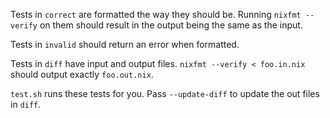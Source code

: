 Tests in `correct` are formatted the way they should be.
Running `nixfmt --verify` on them should result in the output being the same as
the input.

Tests in `invalid` should return an error when formatted.

Tests in `diff` have input and output files. `nixfmt --verify < foo.in.nix`
should output exactly `foo.out.nix`.

`test.sh` runs these tests for you. Pass `--update-diff` to update the out files in `diff`.
